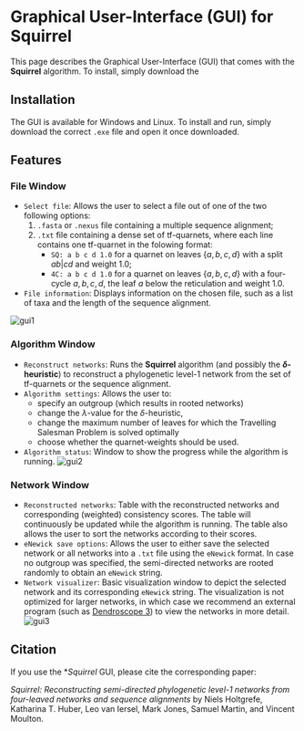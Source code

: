 # Graphical User-Interface (GUI) for Squirrel

This page describes the Graphical User-Interface (GUI) that comes with the **Squirrel** algorithm. To install, simply download the 

## Installation
The GUI is available for Windows and Linux. To install and run, simply download the correct `.exe` file and open it once downloaded.

## Features

### File Window
- `Select file`: Allows the user to select a file out of one of the two following options:
	1.  `.fasta` or `.nexus` file containing a multiple sequence alignment;
	2.  `.txt` file containing a dense set of tf-quarnets, where each line contains one tf-quarnet in the folowing format:
		- `SQ: a b c d 1.0` for a quarnet on leaves $\{a,b,c,d\}$ with a split $ab|cd$ and weight 1.0;
		- `4C: a b c d 1.0` for a quarnet on leaves $\{a,b,c,d\}$ with a four-cycle $a,b,c,d$, the leaf $a$ below the reticulation and weight 1.0.
- `File information`: Displays information on the chosen file, such as a list of taxa and the length of the sequence alignment.

![gui1](https://github.com/user-attachments/assets/6daa958e-a460-4260-a786-4a01302a30c1)

### Algorithm Window
- `Reconstruct networks`: Runs the **Squirrel** algorithm (and possibly the **$\delta$-heuristic**) to reconstruct a phylogenetic level-1 network from the set of tf-quarnets or the sequence alignment.
- `Algorithm settings`: Allows the user to:
	- specify an outgroup (which results in rooted networks)
	- change the $\lambda$-value for the $\delta$-heuristic,
	- change the maximum number of leaves for which the Travelling Salesman Problem is solved optimally
	- choose whether the quarnet-weights should be used.
- `Algorithm status`: Window to show the progress while the algorithm is running.
![gui2](https://github.com/user-attachments/assets/26d2847b-608e-4d9d-becf-412baf864280)

### Network Window
- `Reconstructed networks`: Table with the reconstructed networks and corresponding (weighted) consistency scores. The table will continuously be updated while the algorithm is running. The table also allows the user to sort the networks according to their scores.
- `eNewick save options`: Allows the user to either save the selected network or all networks into a `.txt` file using the `eNewick` format. In case no outgroup was specified, the semi-directed networks are rooted randomly to obtain an `eNewick` string.
- `Network visualizer`: Basic visualization window to depict the selected network and its corresponding `eNewick` string. The visualization is not optimized for larger networks, in which case we recommend an external program (such as [Dendroscope 3](https://uni-tuebingen.de/fakultaeten/mathematisch-naturwissenschaftliche-fakultaet/fachbereiche/informatik/lehrstuehle/algorithms-in-bioinformatics/software/dendroscope/)) to view the networks in more detail.
![gui3](https://github.com/user-attachments/assets/ee492e3d-e3df-48e9-8fd6-0b5bd1236d9e)

## Citation
If you use the **Squirrel* GUI, please cite the corresponding paper:

*Squirrel: Reconstructing semi-directed phylogenetic level-1 networks from four-leaved networks and sequence alignments* by Niels Holtgrefe, Katharina T. Huber, Leo van Iersel, Mark Jones, Samuel Martin, and Vincent Moulton.

